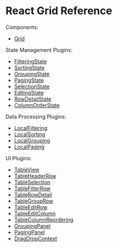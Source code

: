 # React Grid Reference

Components:

- [Grid](grid.md)

State Management Plugins:

- [FilteringState](filtering-state.md)
- [SortingState](sorting-state.md)
- [GroupingState](grouping-state.md)
- [PagingState](paging-state.md)
- [SelectionState](selection-state.md)
- [EditingState](editing-state.md)
- [RowDetailState](row-detail-state.md)
- [ColumnOrderState](column-order-state.md)

Data Processing Plugins:

- [LocalFiltering](local-filtering.md)
- [LocalSorting](local-sorting.md)
- [LocalGrouping](local-grouping.md)
- [LocalPaging](local-paging.md)

UI Plugins:

- [TableView](table-view.md)
- [TableHeaderRow](table-header-row.md)
- [TableSelection](table-selection.md)
- [TableFilterRow](table-filter-row.md)
- [TableRowDetail](table-row-detail.md)
- [TableGroupRow](table-group-row.md)
- [TableEditRow](table-edit-row.md)
- [TableEditColumn](table-edit-column.md)
- [TableColumnReordering](table-column-reordering.md)
- [GroupingPanel](grouping-panel.md)
- [PagingPanel](paging-panel.md)
- [DragDropContext](drag-drop-context.md)
